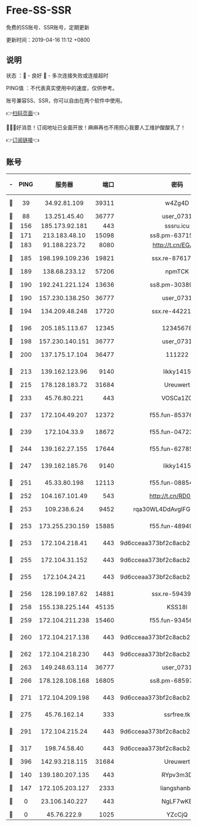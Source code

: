 # Free-SS-SSR

免费的SS账号、SSR账号，定期更新

更新时间：2019-04-16 11:12 +0800

## 说明

状态     ：🙂 - 良好 🙁 - 多次连接失败或连接超时

PING值   ：不代表真实使用中的速度，仅供参考。

账号兼容SS、SSR，你可以自由在两个软件中使用。

👉[扫码页面](https://liesauer.github.io/Free-SS-SSR/)👈

🎉🎉🎉好消息！订阅地址已全面开放！麻麻再也不用担心我要人工维护酸酸乳了！

👉[订阅链接](https://www.liesauer.net/yogurt/subscribe?ACCESS_TOKEN=DAYxR3mMaZAsaqUb)👈

## 账号

|-|PING|服务器|端口|密码|加密方式|区域|
|:----:|:----:|:-----:|-----:|:----:|:----:|:----:|
|🙂|39|34.92.81.109|39311|w4Zg4D|chacha20-ietf|US|
|🙂|88|13.251.45.40|36777|user_0731|chacha20|SG|
|🙂|156|185.173.92.181|443|sssru.icu|rc4-md5|RU|
|🙂|171|213.183.48.10|15098|ss8.pm-63715751|rc4-md5|RU|
|🙂|183|91.188.223.72|8080|http://t.cn/EGJIyrl|rc4-md5|RU|
|🙂|185|198.199.109.236|19821|ssx.re-87617585|aes-256-cfb|US|
|🙂|189|138.68.233.12|57206|npmTCK|rc4-md5|US|
|🙂|190|192.241.221.124|13636|ss8.pm-30389881|aes-256-cfb|US|
|🙂|190|157.230.138.250|36777|user_0731|chacha20|US|
|🙂|194|134.209.48.248|17720|ssx.re-44221085|aes-256-cfb|US|
|🙂|196|205.185.113.67|12345|12345678|aes-256-cfb|US|
|🙂|198|157.230.140.151|36777|user_0731|chacha20|US|
|🙂|200|137.175.17.104|36477|111222|aes-256-cfb|US|
|🙂|213|139.162.123.96|9140|likky1415|aes-256-cfb|JP|
|🙂|215|178.128.183.72|31684|Ureuwert|chacha20|US|
|🙂|233|45.76.80.221|443|VOSCa1ZG|aes-256-cfb|DE|
|🙂|237|172.104.49.207|12372|f55.fun-85376024|aes-256-cfb|SG|
|🙂|239|172.104.33.9|18672|f55.fun-04723964|aes-256-cfb|SG|
|🙂|244|139.162.27.155|17644|f55.fun-62785557|aes-256-cfb|SG|
|🙂|247|139.162.185.76|9140|likky1415|aes-256-cfb|DE|
|🙂|251|45.33.80.198|12113|f55.fun-08854609|aes-256-cfb|US|
|🙂|252|104.167.101.49|543|http://t.cn/RD0D7sx|rc4-md5|CA|
|🙂|253|109.238.6.24|9452|rqa30WL4DdAvgIFG6Fs3znzTa|aes-256-cfb|FR|
|🙂|253|173.255.230.159|15885|f55.fun-48949694|aes-256-cfb|US|
|🙂|253|172.104.218.41|443|9d6cceaa373bf2c8acb22e60b6a58be6|aes-256-cfb|US|
|🙂|255|172.104.31.152|443|9d6cceaa373bf2c8acb22e60b6a58be6|aes-256-cfb|US|
|🙂|255|172.104.24.21|443|9d6cceaa373bf2c8acb22e60b6a58be6|aes-256-cfb|US|
|🙂|256|128.199.187.62|14881|ssx.re-59439256|aes-256-cfb|SG|
|🙂|258|155.138.225.144|45135|KSS18l|rc4-md5|US|
|🙂|259|172.104.211.238|15460|f55.fun-93456939|aes-256-cfb|US|
|🙂|260|172.104.217.138|443|9d6cceaa373bf2c8acb22e60b6a58be6|aes-256-cfb|US|
|🙂|262|172.104.218.230|443|9d6cceaa373bf2c8acb22e60b6a58be6|aes-256-cfb|US|
|🙂|263|149.248.63.114|36777|user_0731|chacha20|CA|
|🙂|266|178.128.108.168|16805|ss8.pm-68597133|aes-256-cfb|SG|
|🙂|271|172.104.209.198|443|9d6cceaa373bf2c8acb22e60b6a58be6|aes-256-cfb|US|
|🙂|275|45.76.162.14|333|ssrfree.tk|aes-256-cfb|SG|
|🙂|291|172.104.215.24|443|9d6cceaa373bf2c8acb22e60b6a58be6|aes-256-cfb|US|
|🙂|317|198.74.58.40|443|9d6cceaa373bf2c8acb22e60b6a58be6|aes-256-cfb|US|
|🙂|396|142.93.218.115|31684|Ureuwert|chacha20|IN|
|🙂|140|139.180.207.135|443|RYpv3m3D|aes-256-cfb|JP|
|🙂|147|172.105.203.127|2333|liangshanbo|chacha20|JP|
|🙁|0|23.106.140.227|443|NgLF7wKB|aes-256-cfb|US|
|🙁|0|45.76.222.9|1025|YZcCjQ|rc4-md5|JP|
